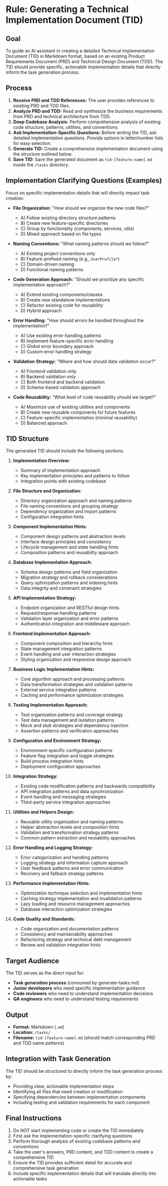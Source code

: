# Rule: Generating a Technical Implementation Document (TID)

## Goal

To guide an AI assistant in creating a detailed Technical Implementation Document (TID) in Markdown format, based on an existing Product Requirements Document (PRD) and Technical Design Document (TDD). The TID should provide specific, actionable implementation details that directly inform the task generation process.

## Process

1. **Receive PRD and TDD References:** The user provides references to existing PRD and TDD files.
2. **Analyze PRD and TDD:** Read and synthesize the business requirements from PRD and technical architecture from TDD.
3. **Deep Codebase Analysis:** Perform comprehensive analysis of existing code structure, patterns, utilities, and conventions.
4. **Ask Implementation-Specific Questions:** Before writing the TID, ask detailed implementation questions. Provide options in letter/number lists for easy selection.
5. **Generate TID:** Create a comprehensive implementation document using the structure outlined below.
6. **Save TID:** Save the generated document as `tid-[feature-name].md` inside the `/tasks` directory.

## Implementation Clarifying Questions (Examples)

Focus on specific implementation details that will directly impact task creation:

* **File Organization:** "How should we organize the new code files?"
  - A) Follow existing directory structure patterns
  - B) Create new feature-specific directories
  - C) Group by functionality (components, services, utils)
  - D) Mixed approach based on file types

* **Naming Conventions:** "What naming patterns should we follow?"
  - A) Existing project conventions only
  - B) Feature-prefixed naming (e.g., `UserProfile*`)
  - C) Domain-driven naming
  - D) Functional naming patterns

* **Code Generation Approach:** "Should we prioritize any specific implementation approach?"
  - A) Extend existing components/classes
  - B) Create new standalone implementations
  - C) Refactor existing code for reusability
  - D) Hybrid approach

* **Error Handling:** "How should errors be handled throughout the implementation?"
  - A) Use existing error handling patterns
  - B) Implement feature-specific error handling
  - C) Global error boundary approach
  - D) Custom error handling strategy

* **Validation Strategy:** "Where and how should data validation occur?"
  - A) Frontend validation only
  - B) Backend validation only
  - C) Both frontend and backend validation
  - D) Schema-based validation approach

* **Code Reusability:** "What level of code reusability should we target?"
  - A) Maximize use of existing utilities and components
  - B) Create new reusable components for future features
  - C) Feature-specific implementation (minimal reusability)
  - D) Balanced approach

## TID Structure

The generated TID should include the following sections:

1. **Implementation Overview:**
   - Summary of implementation approach
   - Key implementation principles and patterns to follow
   - Integration points with existing codebase

2. **File Structure and Organization:**
   - Directory organization approach and naming patterns
   - File naming conventions and grouping strategy
   - Dependency organization and import patterns
   - Configuration integration hints

3. **Component Implementation Hints:**
   - Component design patterns and abstraction levels
   - Interface design principles and consistency
   - Lifecycle management and state handling hints
   - Composition patterns and reusability approach

4. **Database Implementation Approach:**
   - Schema design patterns and field organization
   - Migration strategy and rollback considerations
   - Query optimization patterns and indexing hints
   - Data integrity and constraint strategies

5. **API Implementation Strategy:**
   - Endpoint organization and RESTful design hints
   - Request/response handling patterns
   - Validation layer organization and error patterns
   - Authentication integration and middleware approach

6. **Frontend Implementation Approach:**
   - Component composition and hierarchy hints
   - State management integration patterns
   - Event handling and user interaction strategies
   - Styling organization and responsive design approach

7. **Business Logic Implementation Hints:**
   - Core algorithm approach and processing patterns
   - Data transformation strategies and validation patterns
   - External service integration patterns
   - Caching and performance optimization strategies

8. **Testing Implementation Approach:**
   - Test organization patterns and coverage strategy
   - Test data management and isolation patterns
   - Mock and stub strategies and dependency injection
   - Assertion patterns and verification approaches

9. **Configuration and Environment Strategy:**
   - Environment-specific configuration patterns
   - Feature flag integration and toggle strategies
   - Build process integration hints
   - Deployment configuration approaches

10. **Integration Strategy:**
    - Existing code modification patterns and backwards compatibility
    - API integration patterns and data synchronization
    - Event handling and messaging strategies
    - Third-party service integration approaches

11. **Utilities and Helpers Design:**
    - Reusable utility organization and naming patterns
    - Helper abstraction levels and composition hints
    - Validation and transformation strategy patterns
    - Common pattern extraction and reusability approaches

12. **Error Handling and Logging Strategy:**
    - Error categorization and handling patterns
    - Logging strategy and information capture approach
    - User feedback patterns and error communication
    - Recovery and fallback strategy patterns

13. **Performance Implementation Hints:**
    - Optimization technique selection and implementation hints
    - Caching strategy implementation and invalidation patterns
    - Lazy loading and resource management approaches
    - Database interaction optimization strategies

14. **Code Quality and Standards:**
    - Code organization and documentation patterns
    - Consistency and maintainability approaches
    - Refactoring strategy and technical debt management
    - Review and validation integration hints

## Target Audience

The TID serves as the direct input for:
- **Task generation process** (consumed by generate-tasks.md)
- **Junior developers** who need specific implementation guidance
- **Code reviewers** who need to understand implementation decisions
- **QA engineers** who need to understand testing requirements

## Output

* **Format:** Markdown (`.md`)
* **Location:** `/tasks/`
* **Filename:** `tid-[feature-name].md` (should match corresponding PRD and TDD name patterns)

## Integration with Task Generation

The TID should be structured to directly inform the task generation process by:
- Providing clear, actionable implementation steps
- Identifying all files that need creation or modification
- Specifying dependencies between implementation components
- Including testing and validation requirements for each component

## Final Instructions

1. Do NOT start implementing code or create the TID immediately
2. First ask the implementation-specific clarifying questions
3. Perform thorough analysis of existing codebase patterns and conventions
4. Take the user's answers, PRD content, and TDD content to create a comprehensive TID
5. Ensure the TID provides sufficient detail for accurate and comprehensive task generation
6. Include specific implementation details that will translate directly into actionable tasks